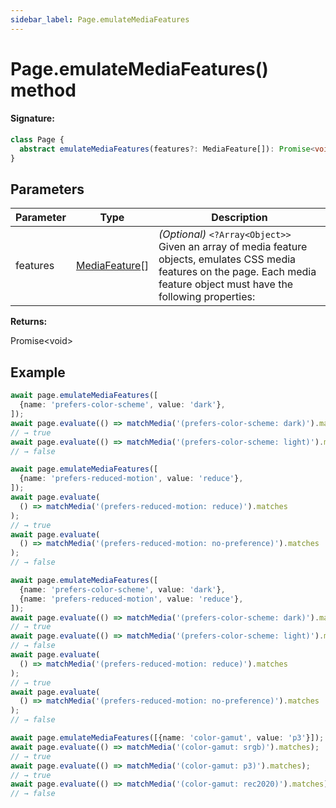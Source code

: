 ```yaml
---
sidebar_label: Page.emulateMediaFeatures
---
```


# Page.emulateMediaFeatures() method

#### Signature:

```typescript
class Page {
  abstract emulateMediaFeatures(features?: MediaFeature[]): Promise<void>;
}
```

## Parameters

| Parameter | Type                                            | Description                                                                                                                                                                                            |
| --------- | ----------------------------------------------- | ------------------------------------------------------------------------------------------------------------------------------------------------------------------------------------------------------ |
| features  | [MediaFeature](./puppeteer.mediafeature.md)\[\] | _(Optional)_ <code>&lt;?Array&lt;Object&gt;&gt;</code> Given an array of media feature objects, emulates CSS media features on the page. Each media feature object must have the following properties: |

**Returns:**

Promise&lt;void&gt;

## Example

```ts
await page.emulateMediaFeatures([
  {name: 'prefers-color-scheme', value: 'dark'},
]);
await page.evaluate(() => matchMedia('(prefers-color-scheme: dark)').matches);
// → true
await page.evaluate(() => matchMedia('(prefers-color-scheme: light)').matches);
// → false

await page.emulateMediaFeatures([
  {name: 'prefers-reduced-motion', value: 'reduce'},
]);
await page.evaluate(
  () => matchMedia('(prefers-reduced-motion: reduce)').matches
);
// → true
await page.evaluate(
  () => matchMedia('(prefers-reduced-motion: no-preference)').matches
);
// → false

await page.emulateMediaFeatures([
  {name: 'prefers-color-scheme', value: 'dark'},
  {name: 'prefers-reduced-motion', value: 'reduce'},
]);
await page.evaluate(() => matchMedia('(prefers-color-scheme: dark)').matches);
// → true
await page.evaluate(() => matchMedia('(prefers-color-scheme: light)').matches);
// → false
await page.evaluate(
  () => matchMedia('(prefers-reduced-motion: reduce)').matches
);
// → true
await page.evaluate(
  () => matchMedia('(prefers-reduced-motion: no-preference)').matches
);
// → false

await page.emulateMediaFeatures([{name: 'color-gamut', value: 'p3'}]);
await page.evaluate(() => matchMedia('(color-gamut: srgb)').matches);
// → true
await page.evaluate(() => matchMedia('(color-gamut: p3)').matches);
// → true
await page.evaluate(() => matchMedia('(color-gamut: rec2020)').matches);
// → false
```

